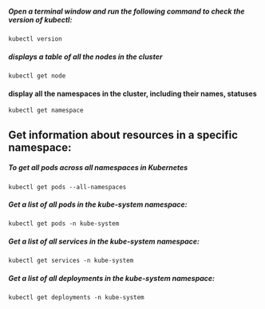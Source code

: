 ##### Open a terminal window and run the following command to check the version of kubectl:

```
kubectl version
```

##### displays a table of all the nodes in the cluster

```
kubectl get node
```

#### display all the namespaces in the cluster, including their names, statuses
```
kubectl get namespace
```



## Get information about resources in a specific namespace:

##### To get all pods across all namespaces in Kubernetes 

```
kubectl get pods --all-namespaces
```

##### Get a list of all pods in the kube-system namespace:

```
kubectl get pods -n kube-system
```

##### Get a list of all services in the kube-system namespace:
``` 
kubectl get services -n kube-system
```

##### Get a list of all deployments in the kube-system namespace:
``` 
kubectl get deployments -n kube-system

```
